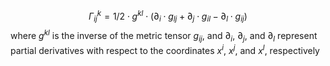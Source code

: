 
$$Γ^k_{ij} = 1/2 \cdot g^{kl} \cdot (∂_i \cdot g_{lj} + ∂_j \cdot g_{il} - ∂_l \cdot g_{ij})$$
where
	$g^{kl}$ is the inverse of the metric tensor 
	$g_{ij}$, and $∂_i$, $∂_j$, and $∂_l$ represent partial derivatives with respect to the coordinates $x^i$, $x^j$, and $x^l$, respectively